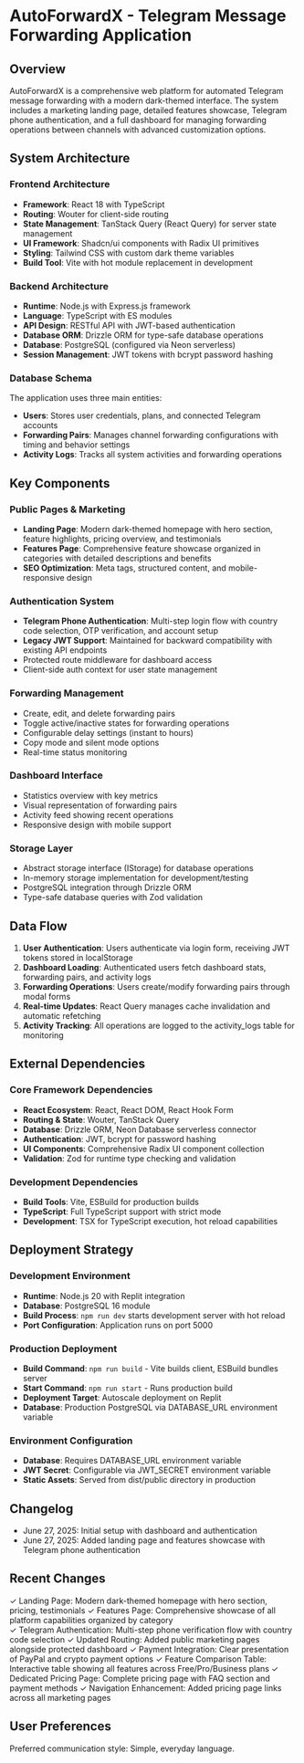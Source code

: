 # AutoForwardX - Telegram Message Forwarding Application

## Overview

AutoForwardX is a comprehensive web platform for automated Telegram message forwarding with a modern dark-themed interface. The system includes a marketing landing page, detailed features showcase, Telegram phone authentication, and a full dashboard for managing forwarding operations between channels with advanced customization options.

## System Architecture

### Frontend Architecture
- **Framework**: React 18 with TypeScript
- **Routing**: Wouter for client-side routing
- **State Management**: TanStack Query (React Query) for server state management
- **UI Framework**: Shadcn/ui components with Radix UI primitives
- **Styling**: Tailwind CSS with custom dark theme variables
- **Build Tool**: Vite with hot module replacement in development

### Backend Architecture
- **Runtime**: Node.js with Express.js framework
- **Language**: TypeScript with ES modules
- **API Design**: RESTful API with JWT-based authentication
- **Database ORM**: Drizzle ORM for type-safe database operations
- **Database**: PostgreSQL (configured via Neon serverless)
- **Session Management**: JWT tokens with bcrypt password hashing

### Database Schema
The application uses three main entities:
- **Users**: Stores user credentials, plans, and connected Telegram accounts
- **Forwarding Pairs**: Manages channel forwarding configurations with timing and behavior settings
- **Activity Logs**: Tracks all system activities and forwarding operations

## Key Components

### Public Pages & Marketing
- **Landing Page**: Modern dark-themed homepage with hero section, feature highlights, pricing overview, and testimonials
- **Features Page**: Comprehensive feature showcase organized in categories with detailed descriptions and benefits
- **SEO Optimization**: Meta tags, structured content, and mobile-responsive design

### Authentication System
- **Telegram Phone Authentication**: Multi-step login flow with country code selection, OTP verification, and account setup
- **Legacy JWT Support**: Maintained for backward compatibility with existing API endpoints
- Protected route middleware for dashboard access
- Client-side auth context for user state management

### Forwarding Management
- Create, edit, and delete forwarding pairs
- Toggle active/inactive states for forwarding operations
- Configurable delay settings (instant to hours)
- Copy mode and silent mode options
- Real-time status monitoring

### Dashboard Interface
- Statistics overview with key metrics
- Visual representation of forwarding pairs
- Activity feed showing recent operations
- Responsive design with mobile support

### Storage Layer
- Abstract storage interface (IStorage) for database operations
- In-memory storage implementation for development/testing
- PostgreSQL integration through Drizzle ORM
- Type-safe database queries with Zod validation

## Data Flow

1. **User Authentication**: Users authenticate via login form, receiving JWT tokens stored in localStorage
2. **Dashboard Loading**: Authenticated users fetch dashboard stats, forwarding pairs, and activity logs
3. **Forwarding Operations**: Users create/modify forwarding pairs through modal forms
4. **Real-time Updates**: React Query manages cache invalidation and automatic refetching
5. **Activity Tracking**: All operations are logged to the activity_logs table for monitoring

## External Dependencies

### Core Framework Dependencies
- **React Ecosystem**: React, React DOM, React Hook Form
- **Routing & State**: Wouter, TanStack Query
- **Database**: Drizzle ORM, Neon Database serverless connector
- **Authentication**: JWT, bcrypt for password hashing
- **UI Components**: Comprehensive Radix UI component collection
- **Validation**: Zod for runtime type checking and validation

### Development Dependencies
- **Build Tools**: Vite, ESBuild for production builds
- **TypeScript**: Full TypeScript support with strict mode
- **Development**: TSX for TypeScript execution, hot reload capabilities

## Deployment Strategy

### Development Environment
- **Runtime**: Node.js 20 with Replit integration
- **Database**: PostgreSQL 16 module
- **Build Process**: `npm run dev` starts development server with hot reload
- **Port Configuration**: Application runs on port 5000

### Production Deployment
- **Build Command**: `npm run build` - Vite builds client, ESBuild bundles server
- **Start Command**: `npm run start` - Runs production build
- **Deployment Target**: Autoscale deployment on Replit
- **Database**: Production PostgreSQL via DATABASE_URL environment variable

### Environment Configuration
- **Database**: Requires DATABASE_URL environment variable
- **JWT Secret**: Configurable via JWT_SECRET environment variable
- **Static Assets**: Served from dist/public directory in production

## Changelog

- June 27, 2025: Initial setup with dashboard and authentication
- June 27, 2025: Added landing page and features showcase with Telegram phone authentication

## Recent Changes

✓ Landing Page: Modern dark-themed homepage with hero section, pricing, testimonials
✓ Features Page: Comprehensive showcase of all platform capabilities organized by category  
✓ Telegram Authentication: Multi-step phone verification flow with country code selection
✓ Updated Routing: Added public marketing pages alongside protected dashboard
✓ Payment Integration: Clear presentation of PayPal and crypto payment options
✓ Feature Comparison Table: Interactive table showing all features across Free/Pro/Business plans
✓ Dedicated Pricing Page: Complete pricing page with FAQ section and payment methods
✓ Navigation Enhancement: Added pricing page links across all marketing pages

## User Preferences

Preferred communication style: Simple, everyday language.